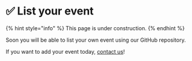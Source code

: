 # ✅ List your event

{% hint style="info" %}
This page is under construction.
{% endhint %}

Soon you will be able to list your own event using our GitHub repository.

If you want to add your event today, [contact us](../contact-us.md)!
